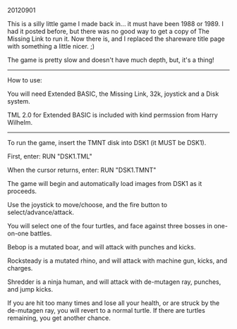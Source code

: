 20120901

This is a silly little game I made back in... it must have been 1988 or 1989. I had it posted before, but there was no good way to get a copy of The Missing Link to run it. Now there is, and I replaced the shareware title page with something a little nicer. ;)

The game is pretty slow and doesn't have much depth, but, it's a thing!

---

How to use:

You will need Extended BASIC, the Missing Link, 32k, joystick and a Disk system.

TML 2.0 for Extended BASIC is included with kind permssion from Harry Wilhelm.

---

To run the game, insert the TMNT disk into DSK1 (it MUST be DSK1).

First, enter: RUN "DSK1.TML"

When the cursor returns, enter: RUN "DSK1.TMNT"

The game will begin and automatically load images from DSK1 as it proceeds.

Use the joystick to move/choose, and the fire button to select/advance/attack.

You will select one of the four turtles, and face against three bosses in one-on-one battles.

Bebop is a mutated boar, and will attack with punches and kicks.

Rocksteady is a mutated rhino, and will attack with machine gun, kicks, and charges.

Shredder is a ninja human, and will attack with de-mutagen ray, punches, and jump kicks.

If you are hit too many times and lose all your health, or are struck by the de-mutagen ray, you will revert to a normal turtle. If there are turtles remaining, you get another chance.

